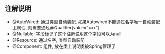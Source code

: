 ## 注解说明
- @AutoWired: 通过类型自动装配. 如果Autowired不能通过名字唯一自动装配上属性, 则需要通过@Qualifier(value="xxx")
- @Nullable: 字段标记了这个注解说明这个字段可以为null
- @Resource: 通过名字, 类型自动装配
- @Component: 组件, 放在类上说明类被Spring管理了